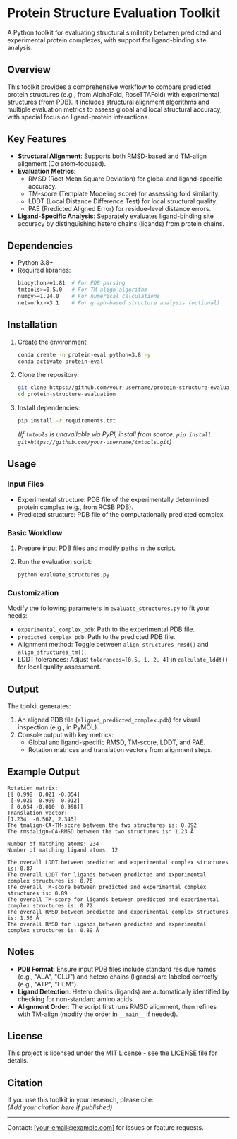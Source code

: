 # Protein Structure Evaluation Toolkit  
A Python toolkit for evaluating structural similarity between predicted and experimental protein complexes, with support for ligand-binding site analysis.  


## Overview  
This toolkit provides a comprehensive workflow to compare predicted protein structures (e.g., from AlphaFold, RoseTTAFold) with experimental structures (from PDB). It includes structural alignment algorithms and multiple evaluation metrics to assess global and local structural accuracy, with special focus on ligand-protein interactions.  


## Key Features  
- **Structural Alignment**: Supports both RMSD-based and TM-align alignment (Cα atom-focused).  
- **Evaluation Metrics**:  
  - RMSD (Root Mean Square Deviation) for global and ligand-specific accuracy.  
  - TM-score (Template Modeling score) for assessing fold similarity.  
  - LDDT (Local Distance Difference Test) for local structural quality.  
  - PAE (Predicted Aligned Error) for residue-level distance errors.  
- **Ligand-Specific Analysis**: Separately evaluates ligand-binding site accuracy by distinguishing hetero chains (ligands) from protein chains.  


## Dependencies  
- Python 3.8+  
- Required libraries:  
  ```bash
  biopython>=1.81  # For PDB parsing
  tmtools>=0.5.0   # For TM-align algorithm
  numpy>=1.24.0    # For numerical calculations
  networkx>=3.1    # For graph-based structure analysis (optional)
  ```  


## Installation  
1. Create the environment
   ```bash
   conda create -n protein-eval python=3.8 -y
   conda activate protein-eval
   ```
   
2. Clone the repository:  
   ```bash
   git clone https://github.com/your-username/protein-structure-evaluation.git
   cd protein-structure-evaluation
   ```  

3. Install dependencies:  
   ```bash
   pip install -r requirements.txt
   ```  

   *(If `tmtools` is unavailable via PyPI, install from source: `pip install git+https://github.com/your-username/tmtools.git`)*  


## Usage  
### Input Files  
- Experimental structure: PDB file of the experimentally determined protein complex (e.g., from RCSB PDB).  
- Predicted structure: PDB file of the computationally predicted complex.  


### Basic Workflow  
1. Prepare input PDB files and modify paths in the script.  

2. Run the evaluation script:  
   ```bash
   python evaluate_structures.py
   ```  


### Customization  
Modify the following parameters in `evaluate_structures.py` to fit your needs:  
- `experimental_complex_pdb`: Path to the experimental PDB file.  
- `predicted_complex_pdb`: Path to the predicted PDB file.  
- Alignment method: Toggle between `align_structures_rmsd()` and `align_structures_tm()`.  
- LDDT tolerances: Adjust `tolerances=[0.5, 1, 2, 4]` in `calculate_lddt()` for local quality assessment.  


## Output  
The toolkit generates:  
1. An aligned PDB file (`aligned_predicted_complex.pdb`) for visual inspection (e.g., in PyMOL).  
2. Console output with key metrics:  
   - Global and ligand-specific RMSD, TM-score, LDDT, and PAE.  
   - Rotation matrices and translation vectors from alignment steps.  


## Example Output  
```  
Rotation matrix:
[[ 0.998  0.021 -0.054]
 [-0.020  0.999  0.012]
 [ 0.054 -0.010  0.998]]
Translation vector:
[1.234, -0.567, 2.345]
The tmalign-CA-TM-score between the two structures is: 0.892
The rmsdalign-CA-RMSD between the two structures is: 1.23 Å

Number of matching atoms: 234
Number of matching ligand atoms: 12

The overall LDDT between predicted and experimental complex structures is: 0.87
The overall LDDT for ligands between predicted and experimental complex structures is: 0.76
The overall TM-score between predicted and experimental complex structures is: 0.89
The overall TM-score for ligands between predicted and experimental complex structures is: 0.72
The overall RMSD between predicted and experimental complex structures is: 1.56 Å
The overall RMSD for ligands between predicted and experimental complex structures is: 0.89 Å
```  


## Notes  
- **PDB Format**: Ensure input PDB files include standard residue names (e.g., "ALA", "GLU") and hetero chains (ligands) are labeled correctly (e.g., "ATP", "HEM").  
- **Ligand Detection**: Hetero chains (ligands) are automatically identified by checking for non-standard amino acids.  
- **Alignment Order**: The script first runs RMSD alignment, then refines with TM-align (modify the order in `__main__` if needed).  


## License  
This project is licensed under the MIT License - see the [LICENSE](LICENSE) file for details.  


## Citation  
If you use this toolkit in your research, please cite:  
*(Add your citation here if published)*  


---  
Contact: [your-email@example.com] for issues or feature requests.
